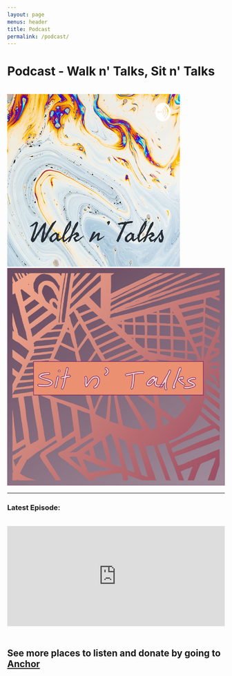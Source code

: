 ```yaml
---
layout: page
menus: header
title: Podcast
permalink: /podcast/
---
```


<h1 class="text-center"> Podcast - Walk n' Talks, Sit n' Talks </h1>
<br/>
 <div class="container">
   <img src="/assets/img/walkntalks.jpg" class="img-fluid">
   </div>
 <div class="container">
   <img src="/assets/img/sitntalks.png" class="img-fluid">
   </div>
<hr />
<h3>Latest Episode:</h3>
<br/>
<body>
   <div class="container">
   <iframe src="https://open.spotify.com/embed-podcast/show/5yf5PMdA8cGarPDN3Z7EVN" width="100%" height="232" frameborder="0" allowtransparency="true" allow="encrypted-media"></iframe>
   <div id="results"></div>
   </div>

<br/>

<h2 class="text-center"> See more places to listen and donate by going to <a href="https://anchor.fm/yudi-ko"> Anchor 


